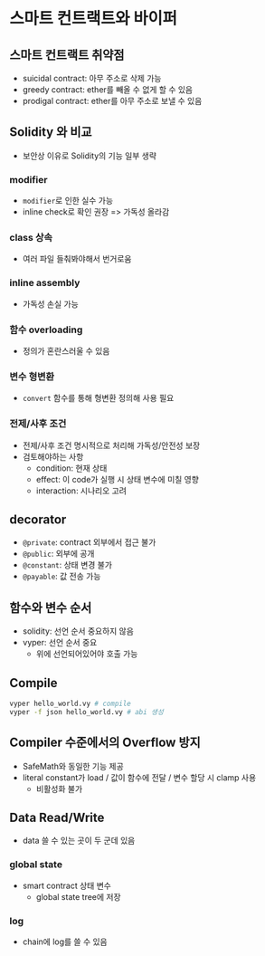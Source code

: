 # 스마트 컨트랙트와 바이퍼

## 스마트 컨트랙트 취약점

- suicidal contract: 아무 주소로 삭제 가능
- greedy contract: ether를 빼올 수 없게 할 수 있음
- prodigal contract: ether를 아무 주소로 보낼 수 있음

## Solidity 와 비교

- 보안상 이유로 Solidity의 기능 일부 생략

### modifier

- `modifier`로 인한 실수 가능
- inline check로 확인 권장 => 가독성 올라감

### class 상속

- 여러 파일 들춰봐야해서 번거로움

### inline assembly

- 가독성 손실 가능

### 함수 overloading

- 정의가 혼란스러울 수 있음

### 변수 형변환

- `convert` 함수를 통해 형변환 정의해 사용 필요

### 전제/사후 조건

- 전제/사후 조건 명시적으로 처리해 가독성/안전성 보장
- 검토해야하는 사항
  - condition: 현재 상태
  - effect: 이 code가 실행 시 상태 변수에 미칠 영향
  - interaction: 시나리오 고려

## decorator

- `@private`: contract 외부에서 접근 불가
- `@public`: 외부에 공개
- `@constant`: 상태 변경 불가
- `@payable`: 값 전송 가능

## 함수와 변수 순서

- solidity: 선언 순서 중요하지 않음
- vyper: 선언 순서 중요
  - 위에 선언되어있어야 호출 가능

## Compile

```bash
vyper hello_world.vy # compile
vyper -f json hello_world.vy # abi 생성
```

## Compiler 수준에서의 Overflow 방지

- SafeMath와 동일한 기능 제공
- literal constant가 load / 값이 함수에 전달 / 변수 할당 시 clamp 사용
  - 비활성화 불가

## Data Read/Write

- data 쓸 수 있는 곳이 두 군데 있음

### global state

- smart contract 상태 변수
  - global state tree에 저장

### log

- chain에 log를 쓸 수 있음
